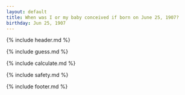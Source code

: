 ```yaml
---
layout: default
title: When was I or my baby conceived if born on June 25, 1907?
birthday: Jun 25, 1907
---
```


{% include header.md %}

{% include guess.md %}

{% include calculate.md %}

{% include safety.md %}

{% include footer.md %}



